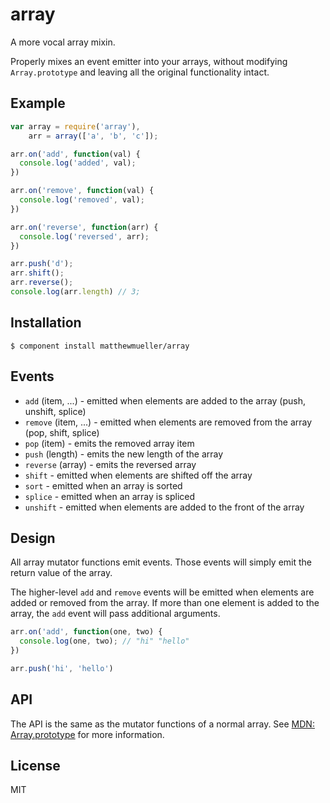 
# array

A more vocal array mixin.

Properly mixes an event emitter into your arrays, without modifying `Array.prototype` and leaving all the original functionality intact.

## Example

```js
var array = require('array'),
    arr = array(['a', 'b', 'c']);

arr.on('add', function(val) {
  console.log('added', val);
})

arr.on('remove', function(val) {
  console.log('removed', val);
})

arr.on('reverse', function(arr) {
  console.log('reversed', arr);
})

arr.push('d');
arr.shift();
arr.reverse();
console.log(arr.length) // 3;
```

## Installation

    $ component install matthewmueller/array

## Events

* `add` (item, ...) - emitted when elements are added to the array (push, unshift, splice)
* `remove` (item, ...) - emitted when elements are removed from the array (pop, shift, splice)
* `pop` (item) - emits the removed array item
* `push` (length) - emits the new length of the array
* `reverse` (array) - emits the reversed array
* `shift` - emitted when elements are shifted off the array
* `sort` - emitted when an array is sorted
* `splice` - emitted when an array is spliced
* `unshift` - emitted when elements are added to the front of the array

## Design

All array mutator functions emit events. Those events will simply emit the return value of the array.

The higher-level `add` and `remove` events will be emitted when elements are added or removed from the array. If more than one element is added to the array, the `add` event will pass additional arguments.

```js
arr.on('add', function(one, two) {
  console.log(one, two); // "hi" "hello"
})

arr.push('hi', 'hello')
```

## API

The API is the same as the mutator functions of a normal array. See [MDN: Array.prototype](https://developer.mozilla.org/en-US/docs/JavaScript/Reference/Global_Objects/Array/prototype#Mutator_methods) for more information.

## License

  MIT
